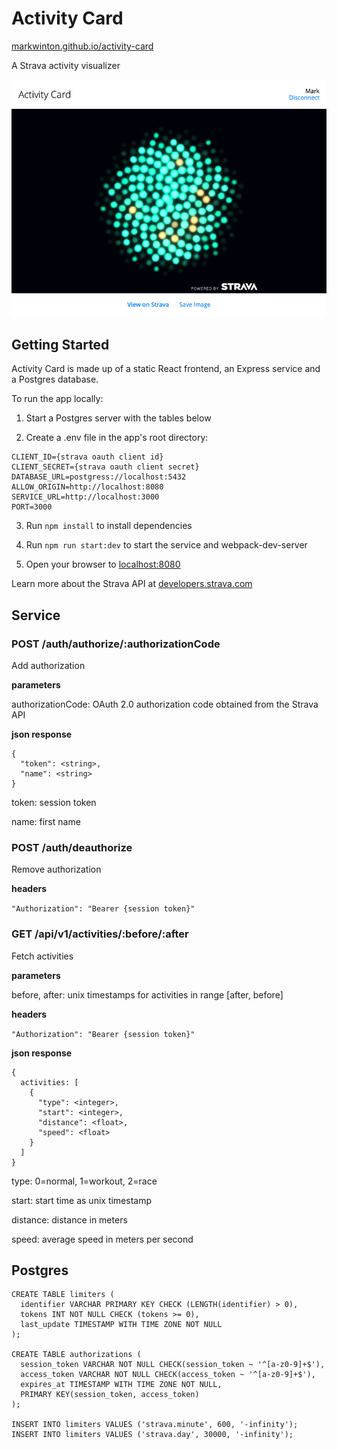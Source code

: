 # Activity Card

[markwinton.github.io/activity-card](https://markwinton.github.io/activity-card)

A Strava activity visualizer

![preview](preview.png)

## Getting Started

Activity Card is made up of a static React frontend, an Express service and a Postgres database. 

To run the app locally:

1. Start a Postgres server with the tables below

2. Create a .env file in the app's root directory:

```
CLIENT_ID={strava oauth client id}
CLIENT_SECRET={strava oauth client secret}
DATABASE_URL=postgress://localhost:5432
ALLOW_ORIGIN=http://localhost:8080
SERVICE_URL=http://localhost:3000
PORT=3000
```

3. Run `npm install` to install dependencies

4. Run `npm run start:dev` to start the service and webpack-dev-server

5. Open your browser to [localhost:8080](http://localhost:8080)

Learn more about the Strava API at [developers.strava.com](https://developers.strava.com)

## Service

### POST /auth/authorize/:authorizationCode

Add authorization

__parameters__

authorizationCode: OAuth 2.0 authorization code obtained from the Strava API

__json response__

```
{
  "token": <string>,
  "name": <string>
}
```

token: session token 

name: first name

### POST /auth/deauthorize

Remove authorization

__headers__

`"Authorization": "Bearer {session token}"`

### GET /api/v1/activities/:before/:after

Fetch activities 

__parameters__

before, after: unix timestamps for activities in range [after, before]

__headers__

`"Authorization": "Bearer {session token}"`

__json response__

```
{
  activities: [
    {
      "type": <integer>,
      "start": <integer>,
      "distance": <float>,
      "speed": <float>
    }
  ]
}
```
 
type: 0=normal, 1=workout, 2=race

start: start time as unix timestamp

distance: distance in meters

speed: average speed in meters per second

## Postgres

```
CREATE TABLE limiters (
  identifier VARCHAR PRIMARY KEY CHECK (LENGTH(identifier) > 0),
  tokens INT NOT NULL CHECK (tokens >= 0),
  last_update TIMESTAMP WITH TIME ZONE NOT NULL
);

CREATE TABLE authorizations (
  session_token VARCHAR NOT NULL CHECK(session_token ~ '^[a-z0-9]+$'),
  access_token VARCHAR NOT NULL CHECK(access_token ~ '^[a-z0-9]+$'),
  expires_at TIMESTAMP WITH TIME ZONE NOT NULL,
  PRIMARY KEY(session_token, access_token)
);

INSERT INTO limiters VALUES ('strava.minute', 600, '-infinity');
INSERT INTO limiters VALUES ('strava.day', 30000, '-infinity');
```
